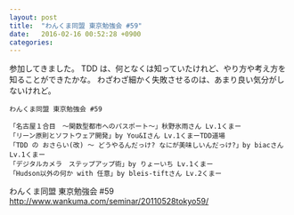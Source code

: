 ```yaml
---
layout: post
title:  "わんくま同盟 東京勉強会 #59"
date:   2016-02-16 00:52:28 +0900
categories: 
---
```


参加してきました。
TDD は、何となくは知っていたけれど、やり方や考え方を知ることができたかな。
わざわざ細かく失敗させるのは、あまり良い気分がしないけれど。

```
わんくま同盟 東京勉強会 #59

「名古屋１合目　～関数型都市へのパスポート～」秋野氷雨さん Lv.1くまー
「リーン原則とソフトウェア開発」by You&Iさん Lv.1くまーTDD道場
「TDD の おさらい(改) ～ どうやるんだっけ? なにが美味しいんだっけ?」by biacさん Lv.1くまー
「デジタルカメラ　ステップアップ術」by りょーいち Lv.1くまー
「Hudson以外の何か with 任意」by bleis-tiftさん Lv.2くまー
```

わんくま同盟 東京勉強会 #59 http://www.wankuma.com/seminar/20110528tokyo59/
